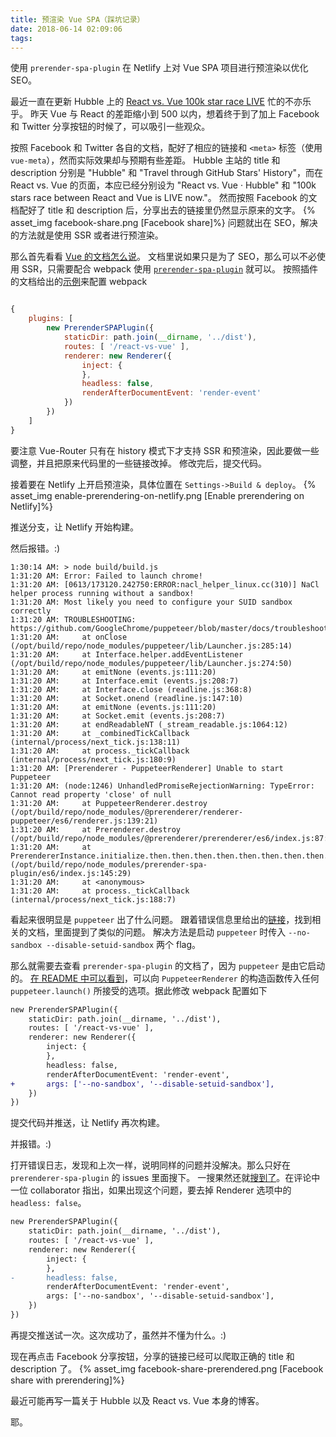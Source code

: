 ```yaml
---
title: 预渲染 Vue SPA（踩坑记录）
date: 2018-06-14 02:09:06
tags:
---
```


使用 `prerender-spa-plugin` 在 Netlify 上对 Vue SPA 项目进行预渲染以优化 SEO。

最近一直在更新 Hubble 上的 [React vs. Vue 100k star race LIVE](https://hubble.js.org/react-vs-vue) 忙的不亦乐乎。
昨天 Vue 与 React 的差距缩小到 500 以内，想着终于到了加上 Facebook 和 Twitter 分享按钮的时候了，可以吸引一些观众。

按照 Facebook 和 Twitter 各自的文档，配好了相应的链接和 `<meta>` 标签（使用 `vue-meta`），然而实际效果却与预期有些差距。
Hubble 主站的 title 和 description 分别是 "Hubble" 和 "Travel through GitHub Stars' History"，而在 React vs. Vue 的页面，本应已经分别设为 "React vs. Vue · Hubble" 和 "100k stars race between React and Vue is LIVE now."。
然而按照 Facebook 的文档配好了 title 和 description 后，分享出去的链接里仍然显示原来的文字。
{% asset_img facebook-share.png [Facebook share]%}
问题就出在 SEO，解决的方法就是使用 SSR 或者进行预渲染。

那么首先看看 [Vue 的文档怎么说](https://ssr.vuejs.org/zh/#%E4%B8%BA%E4%BB%80%E4%B9%88%E4%BD%BF%E7%94%A8%E6%9C%8D%E5%8A%A1%E5%99%A8%E7%AB%AF%E6%B8%B2%E6%9F%93-ssr-%EF%BC%9F)。
文档里说如果只是为了 SEO，那么可以不必使用 SSR，只需要配合 webpack 使用 [`prerender-spa-plugin`](https://github.com/chrisvfritz/prerender-spa-plugin) 就可以。
按照插件的文档给出的[示例](https://github.com/chrisvfritz/prerender-spa-plugin/blob/master/examples/vue2-webpack-router/webpack.config.js)来配置 webpack

```javascript

{
    plugins: [
        new PrerenderSPAPlugin({
            staticDir: path.join(__dirname, '../dist'),
            routes: [ '/react-vs-vue' ],
            renderer: new Renderer({
                inject: {
                },
                headless: false,
                renderAfterDocumentEvent: 'render-event'
            })
        })
    ]
}
```

要注意 Vue-Router 只有在 history 模式下才支持 SSR 和预渲染，因此要做一些调整，并且把原来代码里的一些链接改掉。
修改完后，提交代码。

接着要在 Netlify 上开启预渲染，具体位置在 `Settings->Build & deploy`。
{% asset_img enable-prerendering-on-netlify.png [Enable prerendering on Netlify]%}

推送分支，让 Netlify 开始构建。

然后报错。:)

```shell
1:30:14 AM: > node build/build.js
1:31:20 AM: Error: Failed to launch chrome!
1:31:20 AM: [0613/173120.242750:ERROR:nacl_helper_linux.cc(310)] NaCl helper process running without a sandbox!
1:31:20 AM: Most likely you need to configure your SUID sandbox correctly
1:31:20 AM: TROUBLESHOOTING: https://github.com/GoogleChrome/puppeteer/blob/master/docs/troubleshooting.md
1:31:20 AM:     at onClose (/opt/build/repo/node_modules/puppeteer/lib/Launcher.js:285:14)
1:31:20 AM:     at Interface.helper.addEventListener (/opt/build/repo/node_modules/puppeteer/lib/Launcher.js:274:50)
1:31:20 AM:     at emitNone (events.js:111:20)
1:31:20 AM:     at Interface.emit (events.js:208:7)
1:31:20 AM:     at Interface.close (readline.js:368:8)
1:31:20 AM:     at Socket.onend (readline.js:147:10)
1:31:20 AM:     at emitNone (events.js:111:20)
1:31:20 AM:     at Socket.emit (events.js:208:7)
1:31:20 AM:     at endReadableNT (_stream_readable.js:1064:12)
1:31:20 AM:     at _combinedTickCallback (internal/process/next_tick.js:138:11)
1:31:20 AM:     at process._tickCallback (internal/process/next_tick.js:180:9)
1:31:20 AM: [Prerenderer - PuppeteerRenderer] Unable to start Puppeteer
1:31:20 AM: (node:1246) UnhandledPromiseRejectionWarning: TypeError: Cannot read property 'close' of null
1:31:20 AM:     at PuppeteerRenderer.destroy (/opt/build/repo/node_modules/@prerenderer/renderer-puppeteer/es6/renderer.js:139:21)
1:31:20 AM:     at Prerenderer.destroy (/opt/build/repo/node_modules/@prerenderer/prerenderer/es6/index.js:87:20)
1:31:20 AM:     at PrerendererInstance.initialize.then.then.then.then.then.then.then.then.catch.err (/opt/build/repo/node_modules/prerender-spa-plugin/es6/index.js:145:29)
1:31:20 AM:     at <anonymous>
1:31:20 AM:     at process._tickCallback (internal/process/next_tick.js:188:7)
```

看起来很明显是 `puppeteer` 出了什么问题。
跟着错误信息里给出的[链接](https://github.com/GoogleChrome/puppeteer/blob/master/docs/troubleshooting.md)，找到相关的文档，里面提到了类似的问题。
解决方法是启动 `puppeteer` 时传入 `--no-sandbox --disable-setuid-sandbox` 两个 flag。

那么就需要去查看 `prerender-spa-plugin` 的文档了，因为 `puppeteer` 是由它启动的。
[在 README 中可以看到](https://github.com/chrisvfritz/prerender-spa-plugin#prerendererrenderer-puppeteer-options)，可以向 `PuppeteerRenderer` 的构造函数传入任何 `puppeteer.launch()` 所接受的选项。据此修改 webpack 配置如下

```diff
new PrerenderSPAPlugin({
    staticDir: path.join(__dirname, '../dist'),
    routes: [ '/react-vs-vue' ],
    renderer: new Renderer({
        inject: {
        },
        headless: false,
        renderAfterDocumentEvent: 'render-event',
+       args: ['--no-sandbox', '--disable-setuid-sandbox'],
    })
})
```

提交代码并推送，让 Netlify 再次构建。

并报错。:)

打开错误日志，发现和上次一样，说明同样的问题并没解决。那么只好在 `prerenderer-spa-plugin` 的 issues 里面搜下。
一搜果然还就[搜到了](https://github.com/chrisvfritz/prerender-spa-plugin/issues/200)。在评论中一位 collaborator 指出，如果出现这个问题，要去掉 Renderer 选项中的 `headless: false`。

```diff
new PrerenderSPAPlugin({
    staticDir: path.join(__dirname, '../dist'),
    routes: [ '/react-vs-vue' ],
    renderer: new Renderer({
        inject: {
        },
-       headless: false,
        renderAfterDocumentEvent: 'render-event',
        args: ['--no-sandbox', '--disable-setuid-sandbox'],
    })
})
```

再提交推送试一次。这次成功了，虽然并不懂为什么。:)

现在再点击 Facebook 分享按钮，分享的链接已经可以爬取正确的 title 和 description 了。
{% asset_img facebook-share-prerendered.png [Facebook share with prerendering]%}

最近可能再写一篇关于 Hubble 以及 React vs. Vue 本身的博客。

耶。